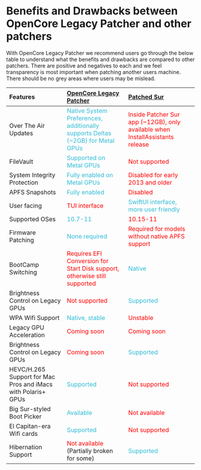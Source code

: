 # Benefits and Drawbacks between OpenCore Legacy Patcher and other patchers

With OpenCore Legacy Patcher we recommend users go through the below table to understand what the benefits and drawbacks are compared to other patchers. There are positive and negatives to each and we feel transparency is most important when patching another users machine. There should be no grey areas where users may be mislead.

| Features | [OpenCore Legacy Patcher](https://github.com/dortania/OpenCore-Legacy-Patcher/) | [Patched Sur](https://github.com/BenSova/Patched-Sur) |
| :--- | :--- | :--- |
| Over The Air Updates | <span style="color:#30BCD5">Native System Preferences, additionally supports Deltas (~2GB) for Metal GPUs</span> | <span style="color:red">Inside Patcher Sur app (~12GB), only available when InstallAssistants release</span> |
| FileVault | <span style="color:#30BCD5">Supported on Metal GPUs</span> | <span style="color:red">Not supported</span> | 
| System Integrity Protection | <span style="color:#30BCD5">Fully enabled on Metal GPUs</span> | <span style="color:red">Disabled for early 2013 and older</span> |
| APFS Snapshots | <span style="color:#30BCD5">Fully enabled</span> | <span style="color:red">Disabled</span> |
| User facing | <span style="color:red">TUI interface</span> | <span style="color:#30BCD5">SwiftUI interface, more user friendly</span> | 
| Supported OSes | <span style="color:#30BCD5">10.7-11</span> | <span style="color:red">10.15-11</span> |
| Firmware Patching | <span style="color:#30BCD5">None required</span> | <span style="color:red">Required for models without native APFS support</span> |
| BootCamp Switching | <span style="color:red">Requires EFI Conversion for Start Disk support, otherwise still supported</span> | <span style="color:#30BCD5">Native</span> |
| Brightness Control on Legacy GPUs | <span style="color:red">Not supported</span> | <span style="color:#30BCD5">Supported</span> |
| WPA Wifi Support | <span style="color:#30BCD5">Native, stable</span> | <span style="color:red">Unstable</span> |
| Legacy GPU Acceleration | <span style="color:red">Coming soon</span> | <span style="color:red">Coming soon</span> |
| Brightness Control on Legacy GPUs | <span style="color:red">Coming soon</span> | <span style="color:#30BCD5">Supported</span> |
| HEVC/H.265 Support for Mac Pros and iMacs with Polaris+ GPUs | <span style="color:#30BCD5">Supported</span> | <span style="color:red">Not supported</span> |
| Big Sur-styled Boot Picker |  <span style="color:#30BCD5">Available</span> | <span style="color:red">Not available</span> |
| El Capitan-era Wifi cards | <span style="color:#30BCD5">Supported</span> | <span style="color:red">Not supported</span> |
| Hibernation Support | <span style="color:red">Not available</span> (Partially broken for some) | <span style="color:#30BCD5">Supported</span> |